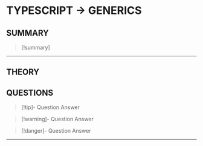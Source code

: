 # TYPESCRIPT -> GENERICS
## SUMMARY
> [!summary]
> 
- - -  
## THEORY

## QUESTIONS
> [!tip]- Question
> Answer

> [!warning]- Question
> Answer

> [!danger]- Question
> Answer
- - - 

